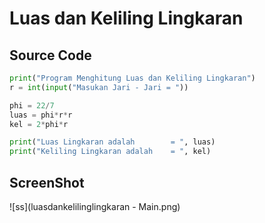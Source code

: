 # Luas dan Keliling Lingkaran
## Source Code
```python
print("Program Menghitung Luas dan Keliling Lingkaran")
r = int(input("Masukan Jari - Jari = "))

phi = 22/7
luas = phi*r*r
kel = 2*phi*r

print("Luas Lingkaran adalah        = ", luas)
print("Keliling Lingkaran adalah    = ", kel)
```
## ScreenShot
![ss](luasdankelilinglingkaran - Main.png)

